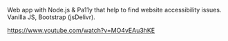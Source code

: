  Web app with Node.js & Pa11y that help to find website accessibility issues.
 Vanilla JS, Bootstrap (jsDelivr).

 https://www.youtube.com/watch?v=MO4vEAu3hKE